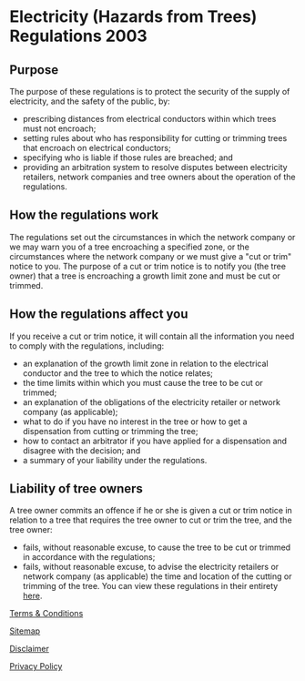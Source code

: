 # Electricity (Hazards from Trees) Regulations 2003
## Purpose
The purpose of these regulations is to protect the security of the supply of electricity, and the safety of the public, by:

- prescribing distances from electrical conductors within which trees must not encroach;
- setting rules about who has responsibility for cutting or trimming trees that encroach on electrical conductors;
- specifying who is liable if those rules are breached; and
- providing an arbitration system to resolve disputes between electricity retailers, network companies and tree owners about the operation of the regulations.


## How the regulations work
The regulations set out the circumstances in which the network company or we may warn you of a tree encroaching a specified zone, or the circumstances where the network company or we must give a "cut or trim" notice to you. The purpose of a cut or trim notice is to notify you (the tree owner) that a tree is encroaching a growth limit zone and must be cut or trimmed.

## How the regulations affect you
If you receive a cut or trim notice, it will contain all the information you need to comply with the regulations, including:

- an explanation of the growth limit zone in relation to the electrical conductor and the tree to which the notice relates;
- the time limits within which you must cause the tree to be cut or trimmed;
- an explanation of the obligations of the electricity retailer or network company (as applicable);
- what to do if you have no interest in the tree or how to get a dispensation from cutting or trimming the tree;
- how to contact an arbitrator if you have applied for a dispensation and disagree with the decision; and
- a summary of your liability under the regulations.

## Liability of tree owners
A tree owner commits an offence if he or she is given a cut or trim notice in relation to a tree that requires the tree owner to cut or trim the tree, and the tree owner:

- fails, without reasonable excuse, to cause the tree to be cut or trimmed in accordance with the regulations;
- fails, without reasonable excuse, to advise the electricity retailers or network company (as applicable) the time and location of the cutting or trimming of the tree.
You can view these regulations in their entirety [here](http://www.legislation.govt.nz/regulation/public/2003/0375/latest/DLM233405.html).





[Terms & Conditions](http://www.energyonline.co.nz/terms)

[Sitemap](http://www.energyonline.co.nz/home/site_map)

[Disclaimer](http://www.energyonline.co.nz/home/site_map/disclaimer)

[Privacy Policy](http://www.energyonline.co.nz/home/site_map/privacy_policy)
